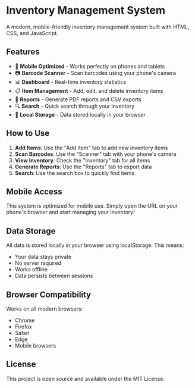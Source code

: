 # Inventory Management System

A modern, mobile-friendly inventory management system built with HTML, CSS, and JavaScript.

## Features

- 📱 **Mobile Optimized** - Works perfectly on phones and tablets
- 📷 **Barcode Scanner** - Scan barcodes using your phone's camera
- 📊 **Dashboard** - Real-time inventory statistics
- 📋 **Item Management** - Add, edit, and delete inventory items
- 📄 **Reports** - Generate PDF reports and CSV exports
- 🔍 **Search** - Quick search through your inventory
- 💾 **Local Storage** - Data stored locally in your browser

## How to Use

1. **Add Items**: Use the "Add Item" tab to add new inventory items
2. **Scan Barcodes**: Use the "Scanner" tab with your phone's camera
3. **View Inventory**: Check the "Inventory" tab for all items
4. **Generate Reports**: Use the "Reports" tab to export data
5. **Search**: Use the search box to quickly find items

## Mobile Access

This system is optimized for mobile use. Simply open the URL on your phone's browser and start managing your inventory!

## Data Storage

All data is stored locally in your browser using localStorage. This means:
- Your data stays private
- No server required
- Works offline
- Data persists between sessions

## Browser Compatibility

Works on all modern browsers:
- Chrome
- Firefox
- Safari
- Edge
- Mobile browsers

## License

This project is open source and available under the MIT License.
